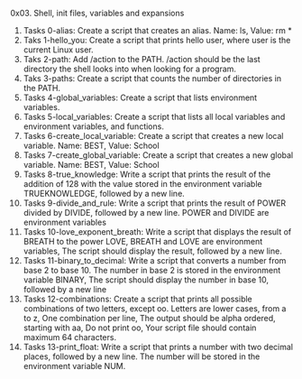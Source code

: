 0x03. Shell, init files, variables and expansions
1. Tasks 0-alias: Create a script that creates an alias. Name: ls, Value: rm *
2. Taks 1-hello_you: Create a script that prints hello user, where user is the current Linux user.
3. Taks 2-path: Add /action to the PATH. /action should be the last directory the shell looks into when looking for a program.
4. Taks 3-paths: Create a script that counts the number of directories in the PATH.
5. Tasks 4-global_variables: Create a script that lists environment variables.
6. Tasks 5-local_variables: Create a script that lists all local variables and environment variables, and functions.
7. Tasks 6-create_local_variable: Create a script that creates a new local variable. Name: BEST, Value: School
8. Tasks 7-create_global_variable: Create a script that creates a new global variable. Name: BEST, Value: School
9. Tasks 8-true_knowledge: Write a script that prints the result of the addition of 128 with the value stored in the environment variable TRUEKNOWLEDGE, followed by a new line.
9. Tasks 9-divide_and_rule: Write a script that prints the result of POWER divided by DIVIDE, followed by a new line. POWER and DIVIDE are environment variables
11. Tasks 10-love_exponent_breath: Write a script that displays the result of BREATH to the power LOVE, BREATH and LOVE are environment variables, The script should display the result, followed by a new line.
12. Tasks 11-binary_to_decimal: Write a script that converts a number from base 2 to base 10. The number in base 2 is stored in the environment variable BINARY, The script should display the number in base 10, followed by a new line
13. Tasks 12-combinations: Create a script that prints all possible combinations of two letters, except oo. Letters are lower cases, from a to z, One combination per line, The output should be alpha ordered, starting with aa, Do not print oo, Your script file should contain maximum 64 characters.
14. Tasks 13-print_float: Write a script that prints a number with two decimal places, followed by a new line. The number will be stored in the environment variable NUM.
